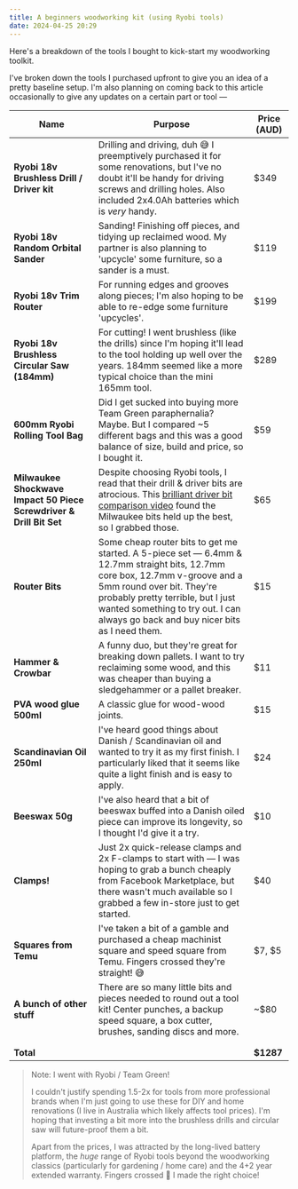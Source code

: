 ```yaml
---
title: A beginners woodworking kit (using Ryobi tools)
date: 2024-04-25 20:29
---
```


Here's a breakdown of the tools I bought to kick-start my woodworking toolkit.

I've broken down the tools I purchased upfront to give you an idea of a pretty baseline setup. I'm also planning on coming back to this article occasionally to give any updates on a certain part or tool —

| Name                                                                | Purpose                                                                                                                                                                                                                                                                              | Price (AUD) |
| ------------------------------------------------------------------- | ------------------------------------------------------------------------------------------------------------------------------------------------------------------------------------------------------------------------------------------------------------------------------------ | ----------- |
| **Ryobi 18v Brushless Drill / Driver kit**                          | Drilling and driving, duh 😅 I preemptively purchased it for some renovations, but I've no doubt it'll be handy for driving screws and drilling holes. Also included 2x4.0Ah batteries which is _very_ handy.                                                                        | $349        |
| **Ryobi 18v Random Orbital Sander**                                 | Sanding! Finishing off pieces, and tidying up reclaimed wood. My partner is also planning to 'upcycle' some furniture, so a sander is a must.                                                                                                                                        | $119        |
| **Ryobi 18v Trim Router**                                           | For running edges and grooves along pieces; I'm also hoping to be able to re-edge some furniture 'upcycles'.                                                                                                                                                                         | $199        |
| **Ryobi 18v Brushless Circular Saw (184mm)**                        | For cutting! I went brushless (like the drills) since I'm hoping it'll lead to the tool holding up well over the years. 184mm seemed like a more typical choice than the mini 165mm tool.                                                                                            | $289        |
| **600mm Ryobi Rolling Tool Bag**                                    | Did I get sucked into buying more Team Green paraphernalia? Maybe. But I compared ~5 different bags and this was a good balance of size, build and price, so I bought it.                                                                                                            | $59         |
| **Milwaukee Shockwave Impact 50 Piece Screwdriver & Drill Bit Set** | Despite choosing Ryobi tools, I read that their drill & driver bits are atrocious. This [brilliant driver bit comparison video](https://www.youtube.com/watch?v=6-xOHQTT5tw) found the Milwaukee bits held up the best, so I grabbed those.                                          | $65         |
| **Router Bits**                                                     | Some cheap router bits to get me started. A 5-piece set — 6.4mm & 12.7mm straight bits, 12.7mm core box, 12.7mm v-groove and a 5mm round over bit. They're probably pretty terrible, but I just wanted something to try out. I can always go back and buy nicer bits as I need them. | $15         |
| **Hammer & Crowbar**                                                | A funny duo, but they're great for breaking down pallets. I want to try reclaiming some wood, and this was cheaper than buying a sledgehammer or a pallet breaker.                                                                                                                   | $11         |
| **PVA wood glue 500ml**                                             | A classic glue for wood-wood joints.                                                                                                                                                                                                                                                 | $15         |
| **Scandinavian Oil 250ml**                                          | I've heard good things about Danish / Scandinavian oil and wanted to try it as my first finish. I particularly liked that it seems like quite a light finish and is easy to apply.                                                                                                   | $24         |
| **Beeswax 50g**                                                     | I've also heard that a bit of beeswax buffed into a Danish oiled piece can improve its longevity, so I thought I'd give it a try.                                                                                                                                                    | $10         |
| **Clamps!**                                                         | Just 2x quick-release clamps and 2x F-clamps to start with — I was hoping to grab a bunch cheaply from Facebook Marketplace, but there wasn't much available so I grabbed a few in-store just to get started.                                                                        | $40         |
| **Squares from Temu**                                               | I've taken a bit of a gamble and purchased a cheap machinist square and speed square from Temu. Fingers crossed they're straight! 😅                                                                                                                                                 | $7, $5      |
| **A bunch of other stuff**                                          | There are so many little bits and pieces needed to round out a tool kit! Center punches, a backup speed square, a box cutter, brushes, sanding discs and more.                                                                                                                       | ~$80        |
|                                                                     |                                                                                                                                                                                                                                                                                      |             |
|                                                                     |                                                                                                                                                                                                                                                                                      |             |
| **Total**                                                           |                                                                                                                                                                                                                                                                                      | **$1287**   |

> Note: I went with Ryobi / Team Green!
>
> I couldn't justify spending 1.5-2x for tools from more professional brands when I'm just going to use these for DIY and home renovations (I live in Australia which likely affects tool prices). I'm hoping that investing a bit more into the brushless drills and circular saw will future-proof them a bit.
>
> Apart from the prices, I was attracted by the long-lived battery platform, the _huge_ range of Ryobi tools beyond the woodworking classics (particularly for gardening / home care) and the 4+2 year extended warranty. Fingers crossed 🤞 I made the right choice!
